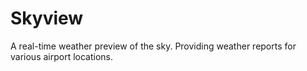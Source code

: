 # Skyview
A real-time weather preview of the sky.
Providing weather reports for various airport locations.
